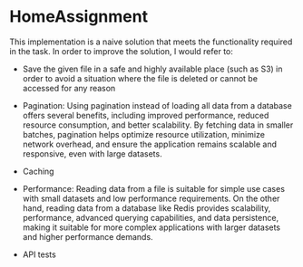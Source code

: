 # HomeAssignment

This implementation is a naive solution that meets the functionality required in the task.
In order to improve the solution, I would refer to: 

- Save the given file in a safe and highly available place (such as S3) in order to avoid a situation where the file is deleted or cannot be accessed for any reason

- Pagination: Using pagination instead of loading all data from a database offers several benefits, including improved performance, reduced resource consumption, and better scalability. By fetching data in smaller batches, pagination helps optimize resource utilization, minimize network overhead, and ensure the application remains scalable and responsive, even with large datasets.
 
 - Caching

 - Performance: Reading data from a file is suitable for simple use cases with small datasets and low performance requirements. On the other hand, reading data from a database like Redis provides scalability, performance, advanced querying capabilities, and data persistence, making it suitable for more complex applications with larger datasets and higher performance demands.




- API tests
  
